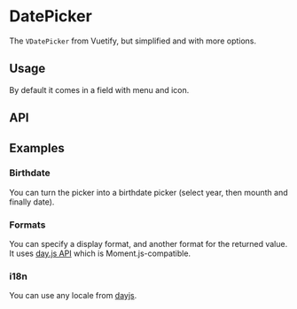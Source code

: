 # DatePicker

The `VDatePicker` from Vuetify, but simplified and with more options.

## Usage

By default it comes in a field with menu and icon.

<Example value="common/date-picker/base" />

## API

<API
  :component="{
    'props': [
      {
        name: 'color',
        default: `'primary'`,
        type: 'string',
        description: ''
      },
      {
        name: 'birthdate',
        default: 'false',
        type: 'boolean',
        description: ''
      },
      {
        name: 'dark',
        default: 'false',
        type: 'boolean',
        description: ''
      },
      {
        name: 'full-width',
        default: 'false',
        type: 'boolean',
        description: ''
      },
      {
        name: 'readonly',
        default: 'false',
        type: 'boolean',
        description: ''
      },
      {
        name: 'value',
        default: 'undefined',
        type: 'string',
        description: ''
      },
      {
        name: 'light',
        default: 'false',
        type: 'boolean',
        description: ''
      },
      {
        name: 'date-format',
        default: `'DD/MM/YYYY'`,
        type: 'string',
        description: ''
      },
      {
        name: 'date-format-return',
        default: `'DD/MM/YYYY'`,
        type: 'string',
        description: ''
      },
      {
        name: 'locale',
        default: `'fr-fr'`,
        type: 'string',
        description: ''
      }
    ],
    'slots': [
      {
        'name': 'default',
        'description': 'Default Vue slot. Put SVG for custom icon.'
      }
    ]
  }"
/>

## Examples

### Birthdate

You can turn the picker into a birthdate picker (select year, then mounth and finally date).

<Example value="common/date-picker/birthdate" />

### Formats

You can specify a display format, and another format for the returned value. It uses [day.js API](https://github.com/iamkun/dayjs) which is Moment.js-compatible.

<Example value="common/date-picker/format" />

### i18n

You can use any locale from [dayjs](https://github.com/iamkun/dayjs/tree/master/src/locale).

<Example value="common/date-picker/i18n" />
